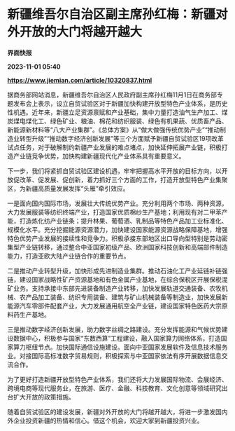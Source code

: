 # 新疆维吾尔自治区副主席孙红梅：新疆对外开放的大门将越开越大
**界面快报**

**2023-11-01 05:40**

**https://www.jiemian.com/article/10320837.html**

据商务部网站消息，新疆维吾尔自治区人民政府副主席孙红梅11月1日在商务部专题发布会上表示，设立自贸试验区对于新疆加快构建开放型特色产业体系，是历史性机遇。近年来，新疆立足资源禀赋和产业基础，集中力量打造油气生产加工、煤炭煤电煤化工、绿色矿业、粮油、棉花和纺织服装、绿色有机果蔬、优质畜产品、新能源新材料等“八大产业集群”。《总体方案》从“做大做强传统优势产业”“推动制造业转型升级”“推动数字经济创新发展”等三个方面赋予新疆自贸试验区19项改革试点任务，对于破解制约新疆产业发展的难点堵点，加快延伸拓展产业链，积极打造产业链竞争优势，加快构建新疆现代化产业体系具有重要意义。

下一步，我们将紧抓自贸试验区建设机遇，牢牢把握高水平开放的目标方向，以开放促改革、促发展、促创新，着力抓好三个方面的工作，打造开放型特色产业集聚区，为新疆高质量发展发挥“头雁”牵引效应。

一是面向国内国际市场，发展壮大传统优势产业。充分利用两个市场、两种资源，大力发展服装等纺织终端产业，打造国家优质棉纱生产基地；利用现有对二甲苯产能，打造炼化纺产业链条；提升林果、葡萄酒、乳制品等特色产品加工业标准化、规模化水平。充分挖掘能源资源潜力，加快建设国家能源资源战略保障基地，增强特色优势产业发展的接续性和竞争力。积极承接东部地区出口导向型特别是劳动密集型产业链转移，通过整合中亚国家初级产品、欧洲国家科技创新和高端部件制造能力，打造亚欧大陆产业链合作的重要节点。

二是推动产业转型升级，加快形成先进制造业集群。推动石油化工产业延链补链强链，建设国家战略性矿产资源基地和有色金属产业基地，在综合保税区开展保税混矿业务。支持承接中东部先进装备制造产业转移，加快发展轨道交通装备、农牧机械、农产品加工装备、纺织专用装备、建筑与矿山机械装备等制造业，加快发展新能源汽车零部件配套产业，大力发展通用航空全产业链，建设国家特色医药大宗原料药生产基地。

三是推动数字经济创新发展，助力数字丝绸之路建设。充分发挥能源和气候优势建设数据中心，积极参与国家“东数西算”工程建设，融入国家算力网络体系，打造国家算力枢纽节点。加快国际通信设施建设。面向中亚国家发展软件及信息技术服务业。对接国际高标准数字贸易规则，积极探索与中亚国家依法有序开展数据信息交流合作。

为了更好打造新疆开放型特色产业体系，我们还将大力发展国际物流、会展经济、跨境电商等现代服务业，在旅游、医疗、金融、科技教育、文化创意等领域研究出台扩大开放的政策措施。

随着自贸试验区的建设发展，新疆对外开放的大门将越开越大，将进一步激发国内外企业投资新疆的热情和信心。借这个机会，欢迎大家到新疆投资兴业。